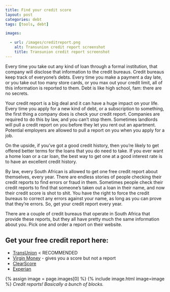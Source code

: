 ```yaml
---
title: Find your credit score
layout: post
categories: debt
tags: [tools, debt]

images:

  - url: /images/creditreport.png
    alt: Transunion credit report screenshot
    title: Transunion credit report screenshot
---
```

Every time you take out any kind of loan through a formal institution, that company will disclose that information to the credit bureaus. Credit bureaus keep track of everyone’s debts. Every time you make a payment a day late, or you take out too many store cards, or you max out your credit limit, all of this information is reported to them. Debt is like high school, fam: there are no secrets.
<!--more-->

Your credit report is a big deal and it can have a huge impact on your life. Every time you apply for a new kind of debt, or a subscription to something, the first thing a company does is check your credit report. Companies are required to do this by law, and you can’t stop them. Sometimes landlords will pull a credit report on you before they let you rent out an apartment. Potential employers are allowed to pull a report on you when you apply for a job.

On the upside, if you’ve got a good credit history, then you’re likely to get offered better terms for the loans that you do need to take. If you ever want a home loan or a car loan, the best way to get one at a good interest rate is to have an excellent credit history.

By law, every South African is allowed to get one free credit report about themselves, every year. There are endless stories of people checking their credit reports to find errors or fraud in them. Sometimes people check their credit reports to find that someone’s taken out a loan in their name, and now their credit score is shot to shit. You have the right to force the credit bureaus to correct any errors against your name, as long as you can prove that they’re errors. So, get your credit report every year.

There are a couple of credit bureaus that operate in South Africa that provide these reports, but they all have pretty much the same information about you. Pick one and order a report on their website.

## Get your free credit report here:
- [TransUnion](https://www.transunion.co.za/assistance/free-credit-report) < RECOMMENDED
- [Virgin Money](https://creditscore.virginmoney.co.za/index/) - gives you a score but not a report
- [ClearScore](https://www.clearscore.co.za/)
- [Experian](https://www.experian.co.za/consumer-services/index.html)

{% assign image = page.images[0] %}
{% include image.html image=image %}
_Credit reports! Basically a bunch of blocks._
